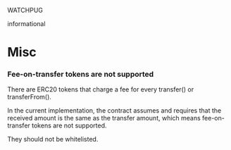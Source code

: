 WATCHPUG

informational

# Misc

### Fee-on-transfer tokens are not supported

There are ERC20 tokens that charge a fee for every transfer() or transferFrom().

In the current implementation, the contract assumes and requires that the received amount is the same as the transfer amount, which means fee-on-transfer tokens are not supported.

They should not be whitelisted.